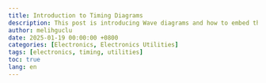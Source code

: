 ```yaml
---
title: Introduction to Timing Diagrams
description: This post is introducing Wave diagrams and how to embed them
author: melihguclu
date: 2025-01-19 00:00:00 +0800
categories: [Electronics, Electronics Utilities]
tags: [electronics, timing, utilities]
toc: true
lang: en
---
```


<!--- Start of waveform script-->
<script src="/assets/js/wavedrom/wavedrom.min.js" type="text/javascript"></script>
<script src="/assets/js/wavedrom/skins/default.js" type="text/javascript"></script>

<script type="WaveDrom">
  {
    "signal": [
      {"name": "clk", "wave": "p......"},
      {"name": "data", "wave": "x.34x.2"}
    ]
  }
</script>
<script type="text/javascript">
  window.onload = function() {
    WaveDrom.ProcessAll();
  };
</script>
<!--- End of waveform script-->
